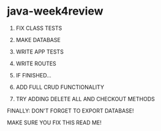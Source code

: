 # java-week4review

1. FIX CLASS TESTS
2. MAKE DATABASE
3. WRITE APP TESTS
4. WRITE ROUTES
5. IF FINISHED...

6. ADD FULL CRUD FUNCTIONALITY
7. TRY ADDING DELETE ALL AND CHECKOUT METHODS

FINALLY: DON'T FORGET TO EXPORT DATABASE!

MAKE SURE YOU FIX THIS READ ME!
